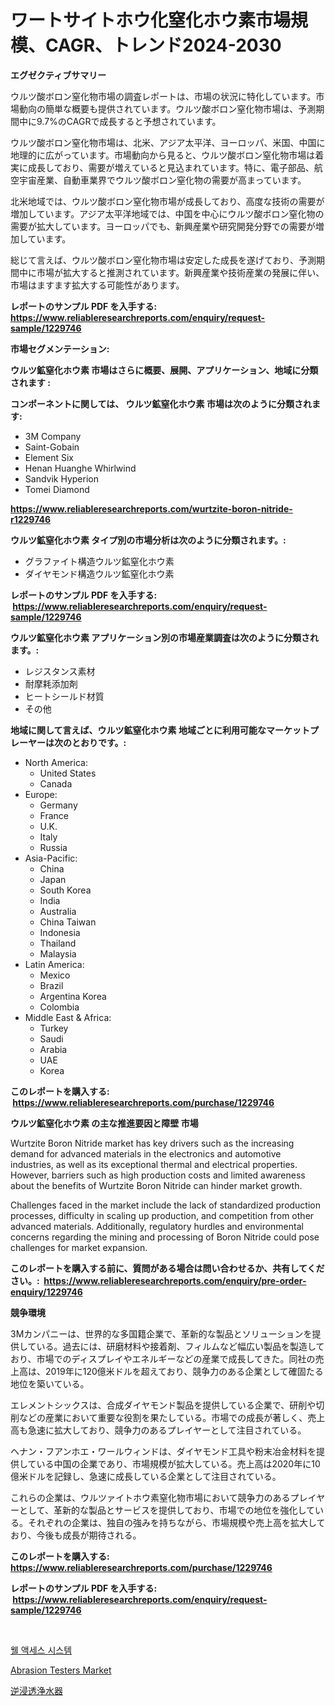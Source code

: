 <p><h1>ワートサイトホウ化窒化ホウ素市場規模、CAGR、トレンド2024-2030</h1></p><p><strong>エグゼクティブサマリー</strong></p>
<p><p>ウルツ酸ボロン窒化物市場の調査レポートは、市場の状況に特化しています。市場動向の簡単な概要も提供されています。ウルツ酸ボロン窒化物市場は、予測期間中に9.7%のCAGRで成長すると予想されています。</p><p>ウルツ酸ボロン窒化物市場は、北米、アジア太平洋、ヨーロッパ、米国、中国に地理的に広がっています。市場動向から見ると、ウルツ酸ボロン窒化物市場は着実に成長しており、需要が増えていると見込まれています。特に、電子部品、航空宇宙産業、自動車業界でウルツ酸ボロン窒化物の需要が高まっています。</p><p>北米地域では、ウルツ酸ボロン窒化物市場が成長しており、高度な技術の需要が増加しています。アジア太平洋地域では、中国を中心にウルツ酸ボロン窒化物の需要が拡大しています。ヨーロッパでも、新興産業や研究開発分野での需要が増加しています。</p><p>総じて言えば、ウルツ酸ボロン窒化物市場は安定した成長を遂げており、予測期間中に市場が拡大すると推測されています。新興産業や技術産業の発展に伴い、市場はますます拡大する可能性があります。</p></p>
<p><strong>レポートのサンプル PDF を入手する: <a href="https://www.reliableresearchreports.com/enquiry/request-sample/1229746">https://www.reliableresearchreports.com/enquiry/request-sample/1229746</a></strong></p>
<p><strong>市場セグメンテーション:</strong></p>
<p><strong> ウルツ鉱窒化ホウ素 市場はさらに概要、展開、アプリケーション、地域に分類されます :</strong></p>
<p><strong>コンポーネントに関しては、 ウルツ鉱窒化ホウ素 市場は次のように分類されます: &nbsp;</strong></p>
<p><ul><li>3M Company</li><li>Saint-Gobain</li><li>Element Six</li><li>Henan Huanghe Whirlwind</li><li>Sandvik Hyperion</li><li>Tomei Diamond</li></ul></p>
<p><strong><a href="https://www.reliableresearchreports.com/wurtzite-boron-nitride-r1229746">https://www.reliableresearchreports.com/wurtzite-boron-nitride-r1229746</a></strong></p>
<p><strong> ウルツ鉱窒化ホウ素 タイプ別の市場分析は次のように分類されます。:</strong></p>
<p><ul><li>グラファイト構造ウルツ鉱窒化ホウ素</li><li>ダイヤモンド構造ウルツ鉱窒化ホウ素</li></ul></p>
<p><strong>レポートのサンプル PDF を入手する: &nbsp;<a href="https://www.reliableresearchreports.com/enquiry/request-sample/1229746">https://www.reliableresearchreports.com/enquiry/request-sample/1229746</a></strong></p>
<p><strong> ウルツ鉱窒化ホウ素 アプリケーション別の市場産業調査は次のように分類されます。:</strong></p>
<p><ul><li>レジスタンス素材</li><li>耐摩耗添加剤</li><li>ヒートシールド材質</li><li>その他</li></ul></p>
<p><strong>地域に関して言えば、ウルツ鉱窒化ホウ素 地域ごとに利用可能なマーケットプレーヤーは次のとおりです。:</strong></p>
<p><ul>
    <li>
        North America:
        <ul>
            <li>United States</li>
            <li>Canada</li>
        </ul>
    </li>
    <li>
        Europe:
        <ul>
            <li>Germany</li>
            <li>France</li>
            <li>U.K.</li>
            <li>Italy</li>
            <li>Russia</li>
        </ul>
    </li>
    <li>
        Asia-Pacific:
        <ul>
            <li>China</li>
            <li>Japan</li>
            <li>South Korea</li>
            <li>India</li>
            <li>Australia</li>
            <li>China Taiwan</li>
            <li>Indonesia</li>
            <li>Thailand</li>
            <li>Malaysia</li>
        </ul>
    </li>
    <li>
        Latin America:
        <ul>
            <li>Mexico</li>
            <li>Brazil</li>
            <li>Argentina Korea</li>
            <li>Colombia</li>
        </ul>
    </li>
    <li>
        Middle East & Africa:
        <ul>
            <li>Turkey</li>
            <li>Saudi</li>
            <li>Arabia</li>
            <li>UAE</li>
            <li>Korea</li>
        </ul>
    </li>
    </ul></p>
<p><strong>このレポートを購入する: &nbsp;<a href="https://www.reliableresearchreports.com/purchase/1229746">https://www.reliableresearchreports.com/purchase/1229746</a></strong></p>
<p><strong>ウルツ鉱窒化ホウ素 の主な推進要因と障壁 市場</strong></p>
<p><p>Wurtzite Boron Nitride market has key drivers such as the increasing demand for advanced materials in the electronics and automotive industries, as well as its exceptional thermal and electrical properties. However, barriers such as high production costs and limited awareness about the benefits of Wurtzite Boron Nitride can hinder market growth. </p><p>Challenges faced in the market include the lack of standardized production processes, difficulty in scaling up production, and competition from other advanced materials. Additionally, regulatory hurdles and environmental concerns regarding the mining and processing of Boron Nitride could pose challenges for market expansion.</p></p>
<p><strong>このレポートを購入する前に、質問がある場合は問い合わせるか、共有してください。:&nbsp; <a href="https://www.reliableresearchreports.com/enquiry/pre-order-enquiry/1229746">https://www.reliableresearchreports.com/enquiry/pre-order-enquiry/1229746</a></strong></p>
<p><strong>競争環境</strong></p>
<p><p>3Mカンパニーは、世界的な多国籍企業で、革新的な製品とソリューションを提供している。過去には、研磨材料や接着剤、フィルムなど幅広い製品を製造しており、市場でのディスプレイやエネルギーなどの産業で成長してきた。同社の売上高は、2019年に120億米ドルを超えており、競争力のある企業として確固たる地位を築いている。</p><p>エレメントシックスは、合成ダイヤモンド製品を提供している企業で、研削や切削などの産業において重要な役割を果たしている。市場での成長が著しく、売上高も急速に拡大しており、競争力のあるプレイヤーとして注目されている。</p><p>ヘナン・フアンホエ・ワールウィンドは、ダイヤモンド工具や粉末冶金材料を提供している中国の企業であり、市場規模が拡大している。売上高は2020年に10億米ドルを記録し、急速に成長している企業として注目されている。</p><p>これらの企業は、ウルツァイトホウ素窒化物市場において競争力のあるプレイヤーとして、革新的な製品とサービスを提供しており、市場での地位を強化している。それぞれの企業は、独自の強みを持ちながら、市場規模や売上高を拡大しており、今後も成長が期待される。</p></p>
<p><strong>このレポートを購入する: &nbsp; <a href="https://www.reliableresearchreports.com/purchase/1229746">https://www.reliableresearchreports.com/purchase/1229746</a></strong></p>
<p><strong>レポートのサンプル PDF を入手する: &nbsp;<a href="https://www.reliableresearchreports.com/enquiry/request-sample/1229746">https://www.reliableresearchreports.com/enquiry/request-sample/1229746</a></strong><strong></strong></p>
<p>&nbsp;</p>
<p><p><a href="https://github.com/RichardLueilwitz787/Market-Research-Report-List-1/blob/main/966285827004.md">웰 액세스 시스템</a></p><p><a href="https://github.com/Sherrillcrooksxa8i18ucf2m/Market-Research-Report-List-2/blob/main/abrasion-testers-market.md">Abrasion Testers Market</a></p><p><a href="https://github.com/JacksonWiza1924/Market-Research-Report-List-1/blob/main/257377329298.md">逆浸透浄水器</a></p></p>